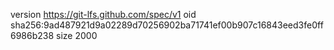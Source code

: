 version https://git-lfs.github.com/spec/v1
oid sha256:9ad487921d9a02289d70256902ba71741ef00b907c16843eed3fe0ff6986b238
size 2000
